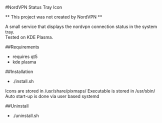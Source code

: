 
#NordVPN Status Tray Icon

** This project was not created by NordVPN **

A small service that displays the nordvpn connection status in the system tray.  
Tested on KDE Plasma.

##Requirements
- requires qt5
- kde plasma

##Installation
- ./install.sh

Icons are stored in /usr/share/pixmaps/
Executable is stored in /usr/sbin/
Auto start-up is done via user based systemd 

##Uninstall
- ./uninstall.sh

